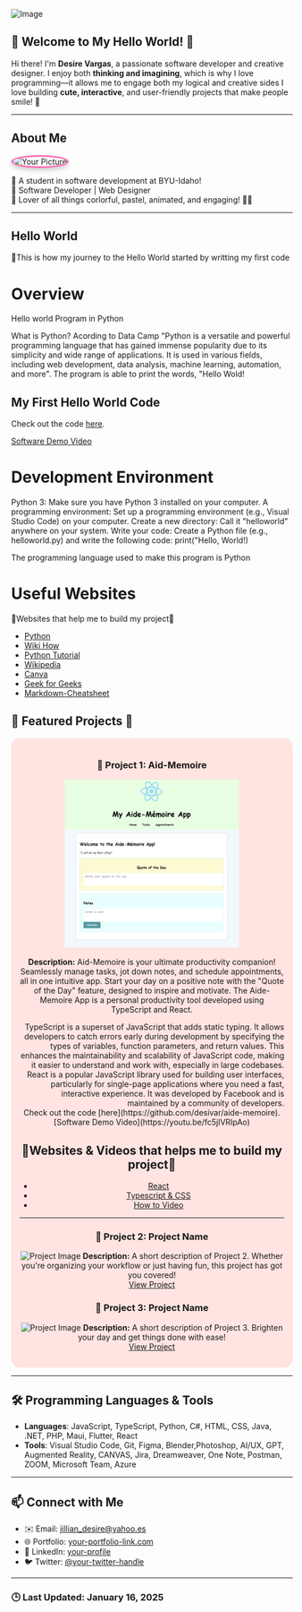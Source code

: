 <!-- Profile README -->
![Image](https://github.com/user-attachments/assets/e2e157f2-db32-4d3e-bd9c-671d24afca12)


## 🌸 Welcome to My Hello World! 🌸

Hi there! I'm **Desire Vargas**, a passionate software developer and creative designer. 
I enjoy both **thinking and imagining**, which is why I love programming—it allows me to engage both my logical and creative sides
I love building **cute, interactive**, and user-friendly projects that make people smile! 💖

---

## About Me
<div align="left">
    <img src="https://github.com/user-attachments/assets/406df0f3-fc5d-4583-a6ce-c2bd98b0ad66" alt="Your Picture" width="150" style="border-radius: 50%; box-shadow: 0px 4px 8px rgba(0,0,0,0.2); border: 3px solid #ff69b4;">
</div>

🌟 A student in software development at BYU-Idaho!  
🌟 Software Developer | Web Designer  
🌟 Lover of all things corlorful, pastel, animated, and engaging! 🎨✨  

---
## Hello World

🌟This is how my journey to the Hello World started by writting my first code
# Overview

Hello world Program in Python 

What is Python?
 Acording to  Data Camp "Python is a versatile and powerful programming language that has gained immense popularity due to its simplicity and wide range of applications. It is used in various fields, including web development, data analysis, machine learning, automation, and more".
The program is able to print the words, "Hello Wold!

## My First Hello World Code

Check out the code [here](https://github.com/desivar/WDD-330-My-Portfolio/blob/main/Python/helloworld.py).



[Software Demo Video](https://youtu.be/8Wd3_NSIM6I)

# Development Environment

Python 3: Make sure you have Python 3 installed on your computer.
A programming environment: Set up a programming environment (e.g., Visual Studio Code) on your computer.
Create a new directory: Call it "helloworld" anywhere on your system.
Write your code: Create a Python file (e.g., helloworld.py) and write the following code:
print("Hello, World!)


The programming language used to make this program is Python

# Useful Websites

🌟Websites that help me to build my project🌟
* [Python](https://www.python.org/)
* [Wiki How](https://www.wikihow.com/Make-a-YouTube-Channel)
* [Python Tutorial](https://www.pythontutorial.net/getting-started/python-hello-world/)
* [Wikipedia](https://en.wikipedia.org/wiki/History_of_Python)
* [Canva](https://www.canva.com/?msockid=1e3e59ef03206a3211384d2c02b96bd8)
* [Geek for Geeks](https://www.geeksforgeeks.org/how-to-add-images-to-readmemd-on-github/)
* [Markdown-Cheatsheet](https://github.com/im-luka/markdown-cheatsheet)




## 🌟 Featured Projects 🌟

<div align="center" style="background-color: #ffe4e1; padding: 15px; border-radius: 15px; background-image: url('pink-dots-image-url.jpg');">
  

### 📝 Project 1: Aid-Memoire
![Image](https://github.com/desivar/WDD-330-My-Portfolio/blob/main/images/aid.png)

**Description:** 
Aid-Memoire is your ultimate productivity companion! Seamlessly manage tasks, jot down notes, and schedule appointments, all in one intuitive app. Start your day on a positive note with the "Quote of the Day" feature, designed to inspire and motivate. 
The Aide-Memoire App is a  personal productivity tool developed using TypeScript and React. 
<div style="text-align: right;">
TypeScript is a superset of JavaScript that adds static typing. It allows developers to catch errors early during development by specifying the types of variables, function parameters, and return values. This enhances the maintainability and scalability of JavaScript code, making it easier to understand and work with, especially in large codebases.
React is a popular JavaScript library used for building user interfaces, particularly for single-page applications where you need a fast, interactive experience. It was developed by Facebook and is maintained by a community of developers.
</div>
Check out the code [here](https://github.com/desivar/aide-memoire).
[Software Demo Video](https://youtu.be/fc5jlVRIpAo)

## 🌟Websites & Videos that helps me to build my project🌟

- [React](https://react.dev/)
- [Typescript & CSS](https://www.webdevtutor.net/blog/typescript-add-css-to-element)
- [How to Video](https://www.youtube.com/watch?v=jBmrduvKl5w&t=220s)
---

### 🎨 Project 2: Project Name
![Project Image](https://example.com/project2-image.png)
**Description:** A short description of Project 2. Whether you're organizing your workflow or just having fun, this project has got you covered!  
[View Project](https://example.com/project2)

### 🌈 Project 3: Project Name
![Project Image](https://example.com/project3-image.png)
**Description:** A short description of Project 3. Brighten your day and get things done with ease!  
[View Project](https://example.com/project3)

 
</div>

---

## 🛠️ Programming Languages & Tools
- **Languages**: JavaScript, TypeScript, Python, C#, HTML, CSS, Java, .NET, PHP, Maui, Flutter, React
- **Tools**: Visual Studio Code, Git, Figma, Blender,Photoshop, AI/UX, GPT, Augmented Reality, CANVAS, Jira, Dreamweaver, One Note, Postman, ZOOM, Microsoft Team, Azure

---
## 📫 Connect with Me
- ✉️ Email: [jillian_desire@yahoo.es](mailto:your-email@example.com)  
- 🌐 Portfolio: [your-portfolio-link.com](https://your-portfolio-link.com)  
- 📱 LinkedIn: [your-profile](https://www.linkedin.com/in/your-profile)  
- 🐦 Twitter: [@your-twitter-handle](https://twitter.com/your-twitter-handle)  

---

### 🕒 Last Updated: January 16, 2025

 
      
